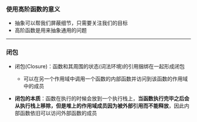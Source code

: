 ### 使用高阶函数的意义
+ 抽象可以帮我们屏蔽细节，只需要关注我们的目标
+ 高阶函数是用来抽象通用的问题

---
### 闭包
+ 闭包(Closure)：函数和其周围的状态(词法环境)的引用捆绑在一起形成闭包
    + 可以在另一个作用域中调用一个函数的内部函数并访问到该函数的作用域中的成员

+ **闭包的本质**：函数在执行的时候会放到一个执行栈上，**当函数执行完毕之后会从执行栈上移除，但是堆上的作用域成员因为被外部引用而不能释放**，因此内部函数依旧可以访问外部函数的成员


